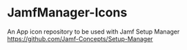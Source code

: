 # JamfManager-Icons
An App icon repository to be used with Jamf Setup Manager https://github.com/Jamf-Concepts/Setup-Manager
